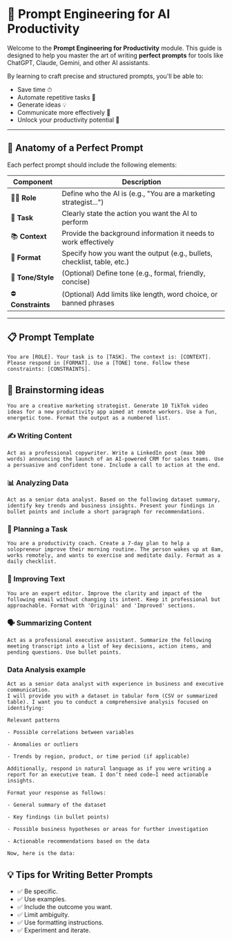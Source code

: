 # 🎯 Prompt Engineering for AI Productivity

Welcome to the **Prompt Engineering for Productivity** module. This guide is designed to help you master the art of writing **perfect prompts** for tools like ChatGPT, Claude, Gemini, and other AI assistants.

By learning to craft precise and structured prompts, you'll be able to:
- Save time ⏱
- Automate repetitive tasks 🤖
- Generate ideas 💡
- Communicate more effectively 💬
- Unlock your productivity potential 🚀

---

## 🧱 Anatomy of a Perfect Prompt

Each perfect prompt should include the following elements:

| Component     | Description                                                                 |
|---------------|-----------------------------------------------------------------------------|
| 🧑‍💼 **Role**        | Define who the AI is (e.g., "You are a marketing strategist...")         |
| 🎯 **Task**        | Clearly state the action you want the AI to perform                     |
| 📚 **Context**     | Provide the background information it needs to work effectively         |
| 📄 **Format**      | Specify how you want the output (e.g., bullets, checklist, table, etc.) |
| 🎨 **Tone/Style**  | (Optional) Define tone (e.g., formal, friendly, concise)                 |
| ⛔ **Constraints** | (Optional) Add limits like length, word choice, or banned phrases       |

---

## 📋 Prompt Template
```text
You are [ROLE]. Your task is to [TASK]. The context is: [CONTEXT]. Please respond in [FORMAT]. Use a [TONE] tone. Follow these constraints: [CONSTRAINTS].
```
## 🧠 Brainstorming ideas
```text
You are a creative marketing strategist. Generate 10 TikTok video ideas for a new productivity app aimed at remote workers. Use a fun, energetic tone. Format the output as a numbered list.
```
### ✍️ Writing Content
```text
Act as a professional copywriter. Write a LinkedIn post (max 300 words) announcing the launch of an AI-powered CRM for sales teams. Use a persuasive and confident tone. Include a call to action at the end.
```
### 📊 Analyzing Data
```text
Act as a senior data analyst. Based on the following dataset summary, identify key trends and business insights. Present your findings in bullet points and include a short paragraph for recommendations.
```
### 📅 Planning a Task
```text
You are a productivity coach. Create a 7-day plan to help a solopreneur improve their morning routine. The person wakes up at 8am, works remotely, and wants to exercise and meditate daily. Format as a daily checklist.
```
### 🔄 Improving Text
```text
You are an expert editor. Improve the clarity and impact of the following email without changing its intent. Keep it professional but approachable. Format with 'Original' and 'Improved' sections.
```
### 🗣 Summarizing Content
```text
Act as a professional executive assistant. Summarize the following meeting transcript into a list of key decisions, action items, and pending questions. Use bullet points.
```

### Data Analysis example

```text
Act as a senior data analyst with experience in business and executive communication.
I will provide you with a dataset in tabular form (CSV or summarized table). I want you to conduct a comprehensive analysis focused on identifying:

Relevant patterns

- Possible correlations between variables

- Anomalies or outliers

- Trends by region, product, or time period (if applicable)

Additionally, respond in natural language as if you were writing a report for an executive team. I don’t need code—I need actionable insights.

Format your response as follows:

- General summary of the dataset

- Key findings (in bullet points)

- Possible business hypotheses or areas for further investigation

- Actionable recommendations based on the data

Now, here is the data:
```

## 💡 Tips for Writing Better Prompts
- ✅ Be specific.
- ✅ Use examples.
- ✅ Include the outcome you want.
- ✅ Limit ambiguity.
- ✅ Use formatting instructions.
- ✅ Experiment and iterate.
